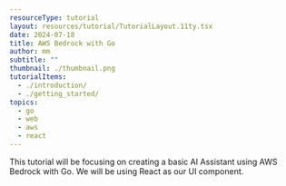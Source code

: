 ```yaml
---
resourceType: tutorial
layout: resources/tutorial/TutorialLayout.11ty.tsx
date: 2024-07-18
title: AWS Bedrock with Go
author: mm
subtitle: ""
thumbnail: ./thumbnail.png
tutorialItems:
  - ./introduction/
  - ./getting_started/
topics:
  - go
  - web
  - aws
  - react
---
```


This tutorial will be focusing on creating a basic AI Assistant using AWS Bedrock with Go. We will be using React as our UI component.

